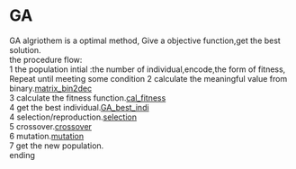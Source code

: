 # GA  
GA algriothem  is a optimal method, Give a objective function,get the best solution.  
the procedure flow:  
1 the population intial :the number of individual,encode,the form of fitness,   
Repeat until meeting some  condition
    2 calculate the meaningful value from binary.[matrix_bin2dec](./matrix_bin2dec.m)  
    3 calculate the fitness function.[cal_fitness](./cal_fitness)  
    4 get the best individual.[GA_best_indi](./GA_best_indi)  
    4 selection/reproduction.[selection](./selection)  
    5 crossover.[crossover](./crossover)  
    6 mutation.[mutation](./mutation)  
    7 get the new population.  
ending   
